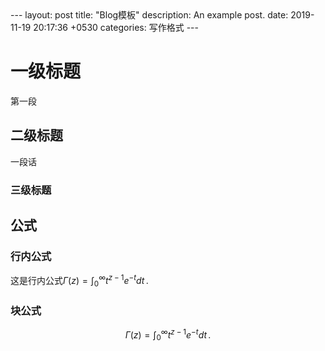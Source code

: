 <head>
    <script src="https://cdn.mathjax.org/mathjax/latest/MathJax.js?config=TeX-AMS-MML_HTMLorMML" type="text/javascript"></script>
    <script type="text/x-mathjax-config">
        MathJax.Hub.Config({
            tex2jax: {
            skipTags: ['script', 'noscript', 'style', 'textarea', 'pre'],
            inlineMath: [['$','$']]
            }
        });
    </script>
</head>
---
layout: post
title:  "Blog模板"
description: An example post.
date:   2019-11-19 20:17:36 +0530
categories: 写作格式
---

# 一级标题
第一段
## 二级标题
一段话
### 三级标题

## 公式

### 行内公式

这是行内公式$\Gamma(z) = \int_0^\infty t^{z-1}e^{-t}dt\,.$

### 块公式

$$\Gamma(z) = \int_0^\infty t^{z-1}e^{-t}dt\,.$$


